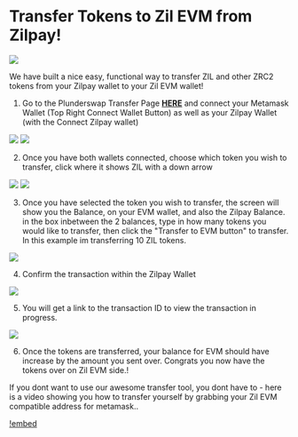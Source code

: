# Transfer Tokens to Zil EVM from Zilpay!

![](../../.gitbook/assets/PS_HT_ZIL_tokens.png)

We have built a nice easy, functional way to transfer ZIL and other ZRC2 tokens from your Zilpay wallet to your Zil EVM wallet!

1. Go to the Plunderswap Transfer Page [**HERE**](https://plunderswap.com/transfer) and connect your Metamask Wallet (Top Right Connect Wallet Button) as well as your Zilpay Wallet (with the Connect Zilpay wallet)

![](<../../.gitbook/assets/TTEVM1.png>)
![](<../../.gitbook/assets/TTEVM2.png>)

2. Once you have both wallets connected, choose which token you wish to transfer, click where it shows ZIL with a down arrow

![](<../../.gitbook/assets/TTEVM3.png>)
![](<../../.gitbook/assets/TTEVM4.png>)

3. Once you have selected the token you wish to transfer, the screen will show you the Balance, on your EVM wallet, and also the Zilpay Balance.  in the box inbetween the 2 balances, type in how many tokens you would like to transfer, then click the "Transfer to EVM button" to transfer.  In this example im transferring 10 ZIL tokens.

![](<../../.gitbook/assets/TTEVM5.png>)

4. Confirm the transaction within the Zilpay Wallet

![](<../../.gitbook/assets/TTEVM6.png>)

5. You will get a link to the transaction ID to view the transaction in progress.

![](<../../.gitbook/assets/TTEVM7.png>)

6. Once the tokens are transferred, your balance for EVM should have increase by the amount you sent over.  Congrats you now have the tokens over on Zil EVM side.!

If you dont want to use our awesome transfer tool, you dont have to - here is a video showing you how to transfer yourself by grabbing your Zil EVM compatible address for metamask..

[!embed](https://www.youtube.com/watch?v=UCPx-8vehKE)

